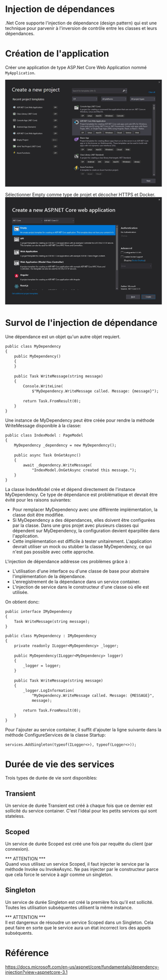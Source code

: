 # Injection de dépendances
.Net Core supporte l'injection de dépendance (design pattern) qui est une technique pour parvenir à l'inversion de contrôle entre les classes et leurs dépendances.

# Création de l'application
Créer une application de type ASP<i></i>.Net Core Web Application nommé `MyApplication`.

![alt text](newproject.jpg)

Sélectionner Empty comme type de projet et décocher HTTPS et Docker.
![alt text](projecttype.jpg)

# Survol de l'injection de dépendance
Une dépendance est un objet qu'un autre objet requiert.

```
public class MyDependency
{
    public MyDependency()
    {
    }

    public Task WriteMessage(string message)
    {
        Console.WriteLine(
            $"MyDependency.WriteMessage called. Message: {message}");

        return Task.FromResult(0);
    }
}
```

Une instance de MyDependency peut être créée pour rendre la méthode WriteMessage disponible à la classe:
```
public class IndexModel : PageModel
{
    MyDependency _dependency = new MyDependency();

    public async Task OnGetAsync()
    {
        await _dependency.WriteMessage(
            "IndexModel.OnGetAsync created this message.");
    }
}
```

La classe IndexModel crée et dépend directement de l'instance MyDependency. Ce type de dépendance est problématique et devrait être évité pour les raisons suivantes:
- Pour remplacer MyDependency avec une différente implémentation, la classe doit être modifiée.
- Si MyDependency a des dépendances, elles doivent être configurées par la classe. Dans une gros projet avec plusieurs classes qui dépendent sur MyDependency, la configuration devient éparpillée dans l'application.
- Cette implémentation est difficile à tester unitairement. L'application devrait utiliser un mock ou stubber la classe MyDependency, ce qui n'est pas possible avec cette approche.

L'injection de dépendance addresse ces problèmes grâce à :
- L'utilisation d'une interface ou d'une classe de base pour abstraire l'implémentation de la dépendance.
- L'enregistrement de la dépendance dans un service container.
- L'injection de service dans le constructeur d'une classe où elle est utilisée.

On obtient donc:
```
public interface IMyDependency
{
    Task WriteMessage(string message);
}
```

```
public class MyDependency : IMyDependency
{
    private readonly ILogger<MyDependency> _logger;

    public MyDependency(ILogger<MyDependency> logger)
    {
        _logger = logger;
    }

    public Task WriteMessage(string message)
    {
        _logger.LogInformation(
            "MyDependency.WriteMessage called. Message: {MESSAGE}", 
            message);

        return Task.FromResult(0);
    }
}
```

Pour l'ajouter au service container, il suffit d'ajouter la ligne suivante dans la méthode ConfigureServices de la classe Startup:
```
services.AddSingleton(typeof(ILogger<>), typeof(Logger<>));
```

# Durée de vie des services
Trois types de durée de vie sont disponibles:

## Transient
Un service de durée Transient est créé à chaque fois que ce dernier est sollicité du service container. C'est l'idéal pour les petits services qui sont stateless.

## Scoped
Un service de durée Scoped est créé une fois par requête du client (par connexion).

*** ATTENTION ***<BR>
Quand vous utilisez un service Scoped, il faut injecter le service par la méthode Invoke ou InvokeAsync. Ne pas injecter par le constructeur parce que cela force le service à agir comme un singleton.

## Singleton
Un service de durée Singleton est créé la première fois qu'il est sollicité. Toutes les utilisation subséquentes utilisent la même instance.

*** ATTENTION ***<BR>
Il est dangereux de résoudre un service Scoped dans un Singleton. Cela peut faire en sorte que le service aura un état incorrect lors des appels subséquents.

# Référence
https://docs.microsoft.com/en-us/aspnet/core/fundamentals/dependency-injection?view=aspnetcore-3.1